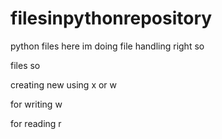 # filesinpythonrepository
python files
here im doing file handling right so 

files so 

creating new using x or w 

for writing w

for reading r


